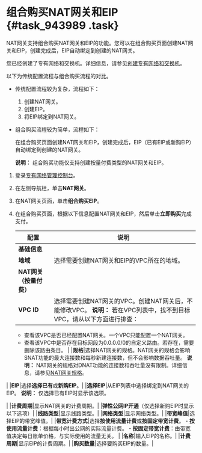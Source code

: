 # 组合购买NAT网关和EIP {#task_943989 .task}

NAT网关支持组合购买NAT网关和EIP的功能。您可以在组合购买页面创建NAT网关和EIP，创建完成后，EIP自动绑定到创建的NAT网关。

您已经创建了专有网络和交换机。详细信息，请参见[创建专有网络和交换机](../../../../cn.zh-CN/专有网络和交换机/管理专有网络/创建专有网络.md#section_ufw_rhv_rdb)。

以下为传统配置流程与组合购买流程的对比。

-   传统配置流程较为复杂，流程如下：
    1.  创建NAT网关。
    2.  创建EIP。
    3.  将EIP绑定到NAT网关。
-   组合购买流程较为简单，流程如下：

    在组合购买页面创建NAT网关和EIP，创建完成后，EIP（已有EIP或新购EIP）自动绑定到创建的NAT网关。

    **说明：** 组合购买功能仅支持创建按量付费类型的NAT网关和EIP。


1.  登录[专有网络管理控制台](https://vpcnext.console.aliyun.com/nat/)。
2.  在左侧导航栏，单击**NAT网关**。
3.  在NAT网关页面，单击**组合购买EIP**。
4.  在组合购买页面，根据以下信息配置NAT网关和EIP，然后单击**立即购买**完成支付。 

    |配置|说明|
    |--|--|
    |**基础信息**|
    |**地域**|选择需要创建NAT网关和EIP的VPC所在的地域。|
    |**NAT网关（按量付费）**|
    |**VPC ID**|选择需要创建NAT网关的VPC。创建NAT网关后，不能修改VPC。 **说明：** 若在VPC列表中，找不到目标VPC，请从以下方面进行排查：

    -   查看该VPC是否已经配置NAT网关。一个VPC只能配置一个NAT网关。
    -   查看该VPC中是否存在目标网段为0.0.0.0/0的自定义路由。若存在，需要删除该路由条目。
 |
    |**规格**|选择NAT网关的规格。NAT网关的规格会影响SNAT功能的最大连接数和每秒新建连接数，但不会影响数据吞吐量。 **说明：** NAT网关的规格对DNAT功能的连接数和吞吐量没有限制。详细信息，请参见[NAT网关规格](cn.zh-CN/用户指南/NAT网关规格.md#)。

 |
    |**EIP**|选择**选择已有**或**新购EIP**。|
    |**选择EIP**|从EIP列表中选择绑定到NAT网关的EIP。 **说明：** 仅选择已有EIP时显示该选项。

 |
    |**计费周期**|显示NAT网关的计费周期。|
    |**弹性公网IP开通**（仅选择新购EIP时显示以下选项）|
    |**线路类型**|显示线路类型。|
    |**网络类型**|显示网络类型。|
    |**带宽峰值**|选择EIP的带宽峰值。|
    |**带宽计费方式**|选择**按使用流量计费**或**按固定带宽计费**。     -   **按使用流量计费**：根据每小时出公网的实际流量计费。
    -   **按固定带宽计费**：由带宽值决定每日账单价格，与实际使用的流量无关。
 |
    |**名称**|输入EIP的名称。|
    |**计费周期**|显示EIP的计费周期。|
    |**购买数量**|选择要购买EIP的数量。|


